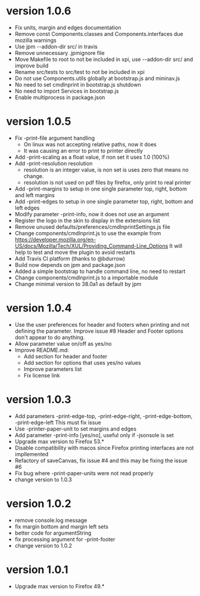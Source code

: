 # version 1.0.6
- Fix units, margin and edges documentation
- Remove const Components.classes and Components.interfaces due mozilla warnings
- Use jpm --addon-dir src/ in travis
- Remove unnecessary .jpmignore file
- Move Makefile to root to not be included in xpi, use --addon-dir src/ and improve build
- Rename src/tests to src/test to not be included in xpi
- Do not use Components.utils globally at bootstrap.js and mininav.js
- No need to set cmdlnprint in bootstrap.js shutdown
- No need to import Services in bootstrap.js
- Enable multiprocess in package.json

# version 1.0.5
- Fix -print-file argument handling
    - On linux was not accepting relative paths, now it does
    - It was causing an error to print to printer directly
- Add -print-scaling as a float value, if non set it uses 1.0 (100%)
- Add -print-resolution resolution
    - resolution is an integer value, is non set is uses zero that means no change.
    - resolution is not used on pdf files by firefox, only print to real printer
- Add -print-margins to setup in one single parameter top, right, bottom and left margins
- Add -print-edges to setup in one single parameter top, right, bottom and left edges
- Modify parameter -print-info, now it does not use an argument
- Register the logo in the skin to display in the extensions list
- Remove unused defaults/preferences/cmdlnprintSettings.js file
- Change components/cmdlnprint.js to use the example from
  <https://developer.mozilla.org/en-US/docs/Mozilla/Tech/XUL/Providing_Command-Line_Options>
  It will help to test and move the plugin to avoid restarts
- Add Travis CI platform (thanks to @bdurrow)
- Build now depends on jpm and package.json
- Added a simple bootstrap to handle command line, no need to restart
- Change components/cmdlnprint.js to a importable module
- Change minimal version to 38.0a1 as default by jpm

# version 1.0.4
- Use the user preferences for header and footers when printing and not defining the parameter.
  Improve issue #8 Header and Footer options don't appear to do anything.
- Allow parameter value on/off as yes/no
- Improve README.md:
    - Add section for header and footer
    - Add section for options that uses yes/no values
    - Improve parameters list
    - Fix license link

# version 1.0.3
- Add parameters -print-edge-top, -print-edge-right, -print-edge-bottom, -print-edge-left
  This must fix issue
- Use -printer-paper-unit to set margins and edges
- Add parameter -print-info [yes/no], useful only if -jsonsole is set
- Upgrade max version to Firefox 53.*
- Disable compatibility with macos since Firefox printing interfaces are not impllemented
- Refactory of saveCanvas, fix issue #4 and this may be fixing the issue #6
- Fix bug where -print-paper-units were not read properly
- change version to 1.0.3

# version 1.0.2
- remove console.log message
- fix margin bottom and margin left sets
- better code for argumentString
- fix processing argument for -print-footer
- change version to 1.0.2

# version 1.0.1
- Upgrade max version to Firefox 49.*
